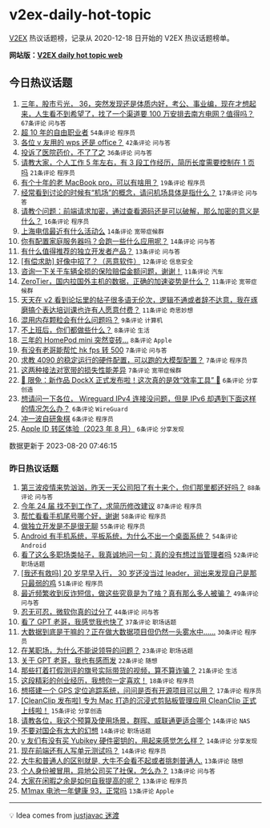 # v2ex-daily-hot-topic

[V2EX](https://www.v2ex.com/) 热议话题榜，记录从 2020-12-18 日开始的 V2EX 热议话题榜单。

**网站版：[V2EX daily hot topic web](https://boojack.github.io/v2ex-daily-hot-topic-web/)**

## 今日热议话题

<!-- TODAY BEGIN -->

1. [三年，股市亏光， 36，突然发现还是体质内好，考公、事业编，现在才想起来，人生看不到希望了，找了一个渠道要 100 万安排去南方电网？值得吗？](https://www.v2ex.com/t/966775) `67条评论` `问与答`
1. [超 10 年的自由职业者](https://www.v2ex.com/t/966767) `54条评论` `程序员`
1. [各位 v 友用的 wps 还是 office？](https://www.v2ex.com/t/966780) `42条评论` `问与答`
1. [投诉了医院药价，不了了之](https://www.v2ex.com/t/966763) `36条评论` `问与答`
1. [请教大家，个人工作 5 年左右，有 3 段工作经历，简历长度需要控制在 1 页吗](https://www.v2ex.com/t/966762) `21条评论` `程序员`
1. [有个十年的老 MacBook pro，可以有啥用？](https://www.v2ex.com/t/966773) `19条评论` `程序员`
1. [经常看到讨论的时候有“机场”的概念，请问机场具体是指什么？](https://www.v2ex.com/t/966766) `17条评论` `问与答`
1. [请教个问题：前端请求加密，通过查看源码还是可以破解，那么加密的意义是什么？](https://www.v2ex.com/t/966803) `16条评论` `程序员`
1. [上海电信最近有什么活动么](https://www.v2ex.com/t/966777) `14条评论` `宽带症候群`
1. [你有配置家庭服务器吗？会跑一些什么应用呢？](https://www.v2ex.com/t/966760) `14条评论` `问与答`
1. [有什么值得推荐的独立开发者产品？](https://www.v2ex.com/t/966782) `13条评论` `问与答`
1. [[有偿求助] 好像中招了？（恶意软件）](https://www.v2ex.com/t/966808) `12条评论` `信息安全`
1. [咨询一下关于车辆全损的保险赔偿金额问题，谢谢！](https://www.v2ex.com/t/966805) `11条评论` `汽车`
1. [ZeroTier，国内拉国外主机的数据，正确的加速姿势是什么？](https://www.v2ex.com/t/966799) `11条评论` `宽带症候群`
1. [天天在 v2 看到论坛里的帖子很多语无伦次，逻辑不通或者辞不达意，我在琢磨搞个表达培训课也许有人愿意付费？](https://www.v2ex.com/t/966783) `11条评论` `奇思妙想`
1. [混用内存颗粒会有什么问题吗？](https://www.v2ex.com/t/966796) `9条评论` `计算机`
1. [不上班后，你们都做些什么？](https://www.v2ex.com/t/966787) `8条评论` `生活`
1. [三年的 HomePod mini 突然变砖…](https://www.v2ex.com/t/966778) `8条评论` `Apple`
1. [有没有老哥能帮忙 hk fps 转 500](https://www.v2ex.com/t/966809) `7条评论` `问与答`
1. [求教 4090 的稳定运行的硬件配置，可以跑的大模型配置？](https://www.v2ex.com/t/966795) `7条评论` `程序员`
1. [这两种接法对宽带的损失性能差异](https://www.v2ex.com/t/966790) `7条评论` `宽带症候群`
1. [🎁 限免：新作品 DockX 正式发布啦！这次真的是效“效率工具” 🤡](https://www.v2ex.com/t/966823) `6条评论` `分享创造`
1. [想请问一下各位， Wireguard IPv4 连接没问题，但是 IPv6 却遇到下面这样的情况怎么办？](https://www.v2ex.com/t/966797) `6条评论` `WireGuard`
1. [冲一波自研象棋](https://www.v2ex.com/t/966784) `6条评论` `程序员`
1. [Apple ID 转区体验（2023 年 8 月）](https://www.v2ex.com/t/966781) `6条评论` `分享发现`

数据更新于 2023-08-20 07:46:15

<!-- TODAY END -->

### 昨日热议话题

<!-- YESTERDAY BEGIN -->

1. [第三波疫情来势汹汹，昨天一天公司阳了有十来个，你们那里都还好吗？](https://www.v2ex.com/t/966630) `88条评论` `问与答`
1. [今年 24 届 找不到工作了，求简历修改建议](https://www.v2ex.com/t/966604) `87条评论` `程序员`
1. [帮忙看看手机尾号哪个好，谢谢](https://www.v2ex.com/t/966619) `58条评论` `程序员`
1. [做独立开发是不是很无聊](https://www.v2ex.com/t/966663) `55条评论` `程序员`
1. [Android 有手机系统，平板系统，为什么不出一个桌面系统？](https://www.v2ex.com/t/966593) `54条评论` `Android`
1. [看了这么多职场类帖子，我真诚地问一句：真的没有想过当管理者吗](https://www.v2ex.com/t/966589) `52条评论` `职场话题`
1. [[我还有救吗] 20 岁早早入行， 30 岁还没当过 leader，润出来发现自己是那只最弱的鸡](https://www.v2ex.com/t/966655) `51条评论` `程序员`
1. [最近频繁收到反诈短信，做这些究竟是为了啥？真有那么多人被骗？](https://www.v2ex.com/t/966615) `49条评论` `问与答`
1. [忍无可忍，微软你真的过分了](https://www.v2ex.com/t/966608) `44条评论` `问与答`
1. [看了 GPT 老哥，我感觉我也快了](https://www.v2ex.com/t/966590) `37条评论` `职场话题`
1. [大数据到底是干嘛的？正在做大数据项目但仍然一头雾水中……](https://www.v2ex.com/t/966674) `30条评论` `程序员`
1. [在某职场，为什么不能说领导的问题？](https://www.v2ex.com/t/966649) `23条评论` `职场话题`
1. [关于 GPT 老哥，我也有感而发](https://www.v2ex.com/t/966620) `22条评论` `随想`
1. [那些打着打假测评的旗号实际带货的视频，算不算诈骗？](https://www.v2ex.com/t/966609) `21条评论` `生活`
1. [这段精彩的创业经历，我想你一定喜欢！](https://www.v2ex.com/t/966632) `18条评论` `程序员`
1. [想搭建一个 GPS 定位追踪系统，问问是否有开源项目可以用？](https://www.v2ex.com/t/966631) `17条评论` `程序员`
1. [[CleanClip 发布啦] 专为 Mac 打造的沉浸式剪贴板管理应用 CleanClip 正式上线啦！](https://www.v2ex.com/t/966711) `15条评论` `分享创造`
1. [请教各位，我这个预算及使用场景，群晖、威联通更适合哪个](https://www.v2ex.com/t/966728) `14条评论` `NAS`
1. [不要对国企有太大的幻想](https://www.v2ex.com/t/966715) `14条评论` `职场话题`
1. [v 友们有没有买 Yubikey 硬件密钥的，用起来感觉怎么样？](https://www.v2ex.com/t/966665) `14条评论` `分享发现`
1. [现在前端还有人写单元测试吗？](https://www.v2ex.com/t/966657) `14条评论` `程序员`
1. [大牛和普通人的区别就是, 大牛不会看不起或者挑刺普通人.](https://www.v2ex.com/t/966731) `13条评论` `随想`
1. [个人身份被冒用，异地公司买了社保，怎么办？](https://www.v2ex.com/t/966706) `13条评论` `问与答`
1. [大家在闲暇之余是如何自我提高的呢？](https://www.v2ex.com/t/966624) `13条评论` `程序员`
1. [M1max 电池一年健康 93，正常吗](https://www.v2ex.com/t/966611) `13条评论` `Apple`

<!-- YESTERDAY END -->

---

💡 Idea comes from [justjavac 迷渡](https://github.com/justjavac/)
